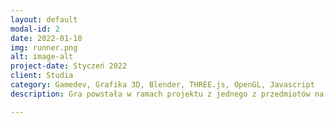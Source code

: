 ```yaml
---
layout: default
modal-id: 2
date: 2022-01-10
img: runner.png
alt: image-alt
project-date: Styczeń 2022
client: Studia
category: Gamedev, Grafika 3D, Blender, THREE.js, OpenGL, Javascript
description: Gra powstała w ramach projektu z jednego z przedmiotów na studiach. Polega ona na zbieraniu punktów (niebieskie fiolki) i omijaniu asteroid. Celem gry jest zdobycie jak największej ilości punktów. 10 trafień w asteroidy kończy grę (game over). Szybkość poruszania się statku zwiększa się wraz z przebytym dystansem oraz liczbą zebranych punktów. Gra jest uruchamiana w przeglądarce, napisana w javascript z wykorzystaniem frameworka THREE.js. Inspiracją do stworzenia tej gry były Gwiezdne Wojny.

---
```

